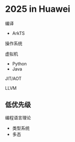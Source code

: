 # 2025 in Huawei

编译
- ArkTS

操作系统


虚拟机
- Python
- Java

JIT/AOT

LLVM


## 低优先级

编程语言理论
- 类型系统
- 多态